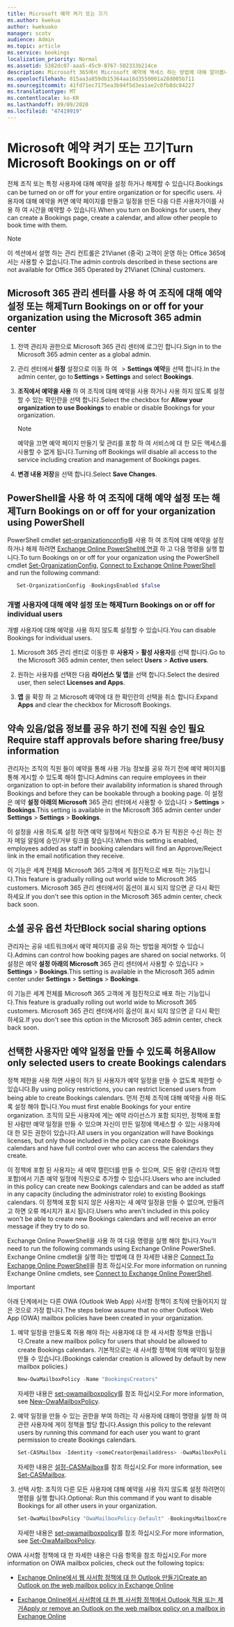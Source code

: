 ```yaml
---
title: Microsoft 예약 켜기 또는 끄기
ms.author: kwekua
author: kwekuako
manager: scotv
audience: Admin
ms.topic: article
ms.service: bookings
localization_priority: Normal
ms.assetid: 5382dc07-aaa5-45c9-8767-502333b214ce
description: Microsoft 365에서 Microsoft 예약에 액세스 하는 방법에 대해 알아봅니다.
ms.openlocfilehash: 815aa3a859db15364aa18d3550001a28d085b711
ms.sourcegitcommit: 41fd71ec7175ea3b94f5d3ea1ae2c8fb8dc84227
ms.translationtype: MT
ms.contentlocale: ko-KR
ms.lasthandoff: 09/09/2020
ms.locfileid: "47419919"
---
```

# <a name="turn-microsoft-bookings-on-or-off"></a><span data-ttu-id="a1d07-103">Microsoft 예약 켜기 또는 끄기</span><span class="sxs-lookup"><span data-stu-id="a1d07-103">Turn Microsoft Bookings on or off</span></span>

<span data-ttu-id="a1d07-104">전체 조직 또는 특정 사용자에 대해 예약을 설정 하거나 해제할 수 있습니다.</span><span class="sxs-lookup"><span data-stu-id="a1d07-104">Bookings can be turned on or off for your entire organization or for specific users.</span></span> <span data-ttu-id="a1d07-105">사용자에 대해 예약을 켜면 예약 페이지를 만들고 일정을 만든 다음 다른 사용자가이를 사용 하 여 시간을 예약할 수 있습니다.</span><span class="sxs-lookup"><span data-stu-id="a1d07-105">When you turn on Bookings for users, they can create a Bookings page, create a calendar, and allow other people to book time with them.</span></span>

> [!NOTE]
> <span data-ttu-id="a1d07-106">이 섹션에서 설명 하는 관리 컨트롤은 21Vianet (중국) 고객이 운영 하는 Office 365에서는 사용할 수 없습니다.</span><span class="sxs-lookup"><span data-stu-id="a1d07-106">The admin controls described in these sections are not available for Office 365 Operated by 21Vianet (China) customers.</span></span>

## <a name="turn-bookings-on-or-off-for-your-organization-using-the-microsoft-365-admin-center"></a><span data-ttu-id="a1d07-107">Microsoft 365 관리 센터를 사용 하 여 조직에 대해 예약 설정 또는 해제</span><span class="sxs-lookup"><span data-stu-id="a1d07-107">Turn Bookings on or off for your organization using the Microsoft 365 admin center</span></span>

1. <span data-ttu-id="a1d07-108">전역 관리자 권한으로 Microsoft 365 관리 센터에 로그인 합니다.</span><span class="sxs-lookup"><span data-stu-id="a1d07-108">Sign in to the Microsoft 365 admin center as a global admin.</span></span>

2. <span data-ttu-id="a1d07-109">관리 센터에서 **설정** 설정으로 이동 하 여   \> **Settings** **예약**을 선택 합니다.</span><span class="sxs-lookup"><span data-stu-id="a1d07-109">In the admin center, go to **Settings** \> **Settings** and select **Bookings**.</span></span>

3. <span data-ttu-id="a1d07-110">**조직에서 예약을 사용** 하 여 조직에 대해 예약을 사용 하거나 사용 하지 않도록 설정할 수 있는 확인란을 선택 합니다.</span><span class="sxs-lookup"><span data-stu-id="a1d07-110">Select the checkbox for **Allow your organization to use Bookings** to enable or disable Bookings for your organization.</span></span>

   > [!NOTE]
   > <span data-ttu-id="a1d07-111">예약을 끄면 예약 페이지 만들기 및 관리를 포함 하 여 서비스에 대 한 모든 액세스를 사용할 수 없게 됩니다.</span><span class="sxs-lookup"><span data-stu-id="a1d07-111">Turning off Bookings will disable all access to the service including creation and management of Bookings pages.</span></span>

4. <span data-ttu-id="a1d07-112">**변경 내용 저장**을 선택 합니다.</span><span class="sxs-lookup"><span data-stu-id="a1d07-112">Select **Save Changes**.</span></span>

## <a name="turn-bookings-on-or-off-for-your-organization-using-powershell"></a><span data-ttu-id="a1d07-113">PowerShell을 사용 하 여 조직에 대해 예약 설정 또는 해제</span><span class="sxs-lookup"><span data-stu-id="a1d07-113">Turn Bookings on or off for your organization using PowerShell</span></span>

<span data-ttu-id="a1d07-114">PowerShell cmdlet [set-organizationconfig](https://docs.microsoft.com/powershell/module/exchange/set-organizationconfig)를 사용 하 여 조직에 대해 예약을 설정 하거나 해제 하려면 [Exchange Online PowerShell에 연결]() 하 고 다음 명령을 실행 합니다.</span><span class="sxs-lookup"><span data-stu-id="a1d07-114">To turn Bookings on or off for your organization using the PowerShell cmdlet [Set-OrganizationConfig](https://docs.microsoft.com/powershell/module/exchange/set-organizationconfig), [Connect to Exchange Online PowerShell]() and run the following command:</span></span>

```PowerShell
   Set-OrganizationConfig -BookingsEnabled $false
```

### <a name="turn-bookings-on-or-off-for-individual-users"></a><span data-ttu-id="a1d07-115">개별 사용자에 대해 예약 설정 또는 해제</span><span class="sxs-lookup"><span data-stu-id="a1d07-115">Turn Bookings on or off for individual users</span></span>

<span data-ttu-id="a1d07-116">개별 사용자에 대해 예약을 사용 하지 않도록 설정할 수 있습니다.</span><span class="sxs-lookup"><span data-stu-id="a1d07-116">You can disable Bookings for individual users.</span></span>

1. <span data-ttu-id="a1d07-117">Microsoft 365 관리 센터로 이동한 후 **사용자** \> **활성 사용자**를 선택 합니다.</span><span class="sxs-lookup"><span data-stu-id="a1d07-117">Go to the Microsoft 365 admin center, then select **Users** \> **Active users**.</span></span>

1. <span data-ttu-id="a1d07-118">원하는 사용자를 선택한 다음 **라이선스 및 앱**을 선택 합니다.</span><span class="sxs-lookup"><span data-stu-id="a1d07-118">Select the desired user, then select **Licenses and Apps**.</span></span>

1. <span data-ttu-id="a1d07-119">**앱** 을 확장 하 고 Microsoft 예약에 대 한 확인란의 선택을 취소 합니다.</span><span class="sxs-lookup"><span data-stu-id="a1d07-119">Expand **Apps** and clear the checkbox for Microsoft Bookings.</span></span>

## <a name="require-staff-approvals-before-sharing-freebusy-information"></a><span data-ttu-id="a1d07-120">약속 있음/없음 정보를 공유 하기 전에 직원 승인 필요</span><span class="sxs-lookup"><span data-stu-id="a1d07-120">Require staff approvals before sharing free/busy information</span></span>

<span data-ttu-id="a1d07-121">관리자는 조직의 직원 들이 예약을 통해 사용 가능 정보를 공유 하기 전에 예약 페이지를 통해 게시할 수 있도록 해야 합니다.</span><span class="sxs-lookup"><span data-stu-id="a1d07-121">Admins can require employees in their organization to opt-in before their availability information is shared through Bookings and before they can be bookable through a booking page.</span></span> <span data-ttu-id="a1d07-122">이 설정은 예약 **설정 아래의 Microsoft** 365 관리 센터에서 사용할 수 있습니다 \> **Settings** \> **Bookings**.</span><span class="sxs-lookup"><span data-stu-id="a1d07-122">This setting is available in the Microsoft 365 admin center under **Settings** \> **Settings** \> **Bookings**.</span></span>

<span data-ttu-id="a1d07-123">이 설정을 사용 하도록 설정 하면 예약 일정에서 직원으로 추가 된 직원은 수신 하는 전자 메일 알림에 승인/거부 링크를 찾습니다.</span><span class="sxs-lookup"><span data-stu-id="a1d07-123">When this setting is enabled, employees added as staff in booking calendars will find an Approve/Reject link in the email notification they receive.</span></span>

<span data-ttu-id="a1d07-124">이 기능은 세계 전체를 Microsoft 365 고객에 게 점진적으로 배포 하는 기능입니다.</span><span class="sxs-lookup"><span data-stu-id="a1d07-124">This feature is gradually rolling out world wide to Microsoft 365 customers.</span></span> <span data-ttu-id="a1d07-125">Microsoft 365 관리 센터에서이 옵션이 표시 되지 않으면 곧 다시 확인 하세요.</span><span class="sxs-lookup"><span data-stu-id="a1d07-125">If you don't see this option in the Microsoft 365 admin center, check back soon.</span></span>

## <a name="block-social-sharing-options"></a><span data-ttu-id="a1d07-126">소셜 공유 옵션 차단</span><span class="sxs-lookup"><span data-stu-id="a1d07-126">Block social sharing options</span></span>

<span data-ttu-id="a1d07-127">관리자는 공유 네트워크에서 예약 페이지를 공유 하는 방법을 제어할 수 있습니다.</span><span class="sxs-lookup"><span data-stu-id="a1d07-127">Admins can control how booking pages are shared on social networks.</span></span> <span data-ttu-id="a1d07-128">이 설정은 예약 **설정 아래의 Microsoft** 365 관리 센터에서 사용할 수 있습니다 \> **Settings** \> **Bookings**.</span><span class="sxs-lookup"><span data-stu-id="a1d07-128">This setting is available in the Microsoft 365 admin center under **Settings** \> **Settings** \> **Bookings**.</span></span>

<span data-ttu-id="a1d07-129">이 기능은 세계 전체를 Microsoft 365 고객에 게 점진적으로 배포 하는 기능입니다.</span><span class="sxs-lookup"><span data-stu-id="a1d07-129">This feature is gradually rolling out world wide to Microsoft 365 customers.</span></span> <span data-ttu-id="a1d07-130">Microsoft 365 관리 센터에서이 옵션이 표시 되지 않으면 곧 다시 확인 하세요.</span><span class="sxs-lookup"><span data-stu-id="a1d07-130">If you don't see this option in the Microsoft 365 admin center, check back soon.</span></span>

## <a name="allow-only-selected-users-to-create-bookings-calendars"></a><span data-ttu-id="a1d07-131">선택한 사용자만 예약 일정을 만들 수 있도록 허용</span><span class="sxs-lookup"><span data-stu-id="a1d07-131">Allow only selected users to create Bookings calendars</span></span>

<span data-ttu-id="a1d07-132">정책 제한을 사용 하면 사용이 허가 된 사용자가 예약 일정을 만들 수 없도록 제한할 수 있습니다.</span><span class="sxs-lookup"><span data-stu-id="a1d07-132">By using policy restrictions, you can restrict licensed users from being able to create Bookings calendars.</span></span> <span data-ttu-id="a1d07-133">먼저 전체 조직에 대해 예약을 사용 하도록 설정 해야 합니다.</span><span class="sxs-lookup"><span data-stu-id="a1d07-133">You must first enable Bookings for your entire organization.</span></span> <span data-ttu-id="a1d07-134">조직의 모든 사용자에 게는 예약 라이선스가 포함 되지만, 정책에 포함 된 사람만 예약 일정을 만들 수 있으며 자신이 만든 일정에 액세스할 수 있는 사용자에 대 한 모든 권한이 있습니다.</span><span class="sxs-lookup"><span data-stu-id="a1d07-134">All users in you organization will have Bookings licenses, but only those included in the policy can create Bookings calendars and have full control over who can access the calendars they create.</span></span>

<span data-ttu-id="a1d07-135">이 정책에 포함 된 사용자는 새 예약 캘린더를 만들 수 있으며, 모든 용량 (관리자 역할 포함)에서 기존 예약 일정에 직원으로 추가할 수 있습니다.</span><span class="sxs-lookup"><span data-stu-id="a1d07-135">Users who are included in this policy can create new Bookings calendars and can be added as staff in any capacity (including the administrator role) to existing Bookings calendars.</span></span> <span data-ttu-id="a1d07-136">이 정책에 포함 되지 않은 사용자는 새 예약 일정을 만들 수 없으며, 만들려고 하면 오류 메시지가 표시 됩니다.</span><span class="sxs-lookup"><span data-stu-id="a1d07-136">Users who aren't included in this policy won't be able to create new Bookings calendars and will receive an error message if they try to do so.</span></span>

<span data-ttu-id="a1d07-137">Exchange Online PowerShell을 사용 하 여 다음 명령을 실행 해야 합니다.</span><span class="sxs-lookup"><span data-stu-id="a1d07-137">You'll need to run the following commands using Exchange Online PowerShell.</span></span> <span data-ttu-id="a1d07-138">Exchange Online cmdlet을 실행 하는 방법에 대 한 자세한 내용은 [Connect To Exchange Online PowerShell](https://docs.microsoft.com/powershell/exchange/connect-to-exchange-online-powershell)을 참조 하십시오.</span><span class="sxs-lookup"><span data-stu-id="a1d07-138">For more information on running Exchange Online cmdlets, see [Connect to Exchange Online PowerShell](https://docs.microsoft.com/powershell/exchange/connect-to-exchange-online-powershell).</span></span>

> [!IMPORTANT]
> <span data-ttu-id="a1d07-139">아래 단계에서는 다른 OWA (Outlook Web App) 사서함 정책이 조직에 만들어지지 않은 것으로 가정 합니다.</span><span class="sxs-lookup"><span data-stu-id="a1d07-139">The steps below assume that no other Outlook Web App (OWA) mailbox policies have been created in your organization.</span></span>

1. <span data-ttu-id="a1d07-140">예약 일정을 만들도록 허용 해야 하는 사용자에 대 한 새 사서함 정책을 만듭니다.</span><span class="sxs-lookup"><span data-stu-id="a1d07-140">Create a new mailbox policy for users that should be allowed to create Bookings calendars.</span></span> <span data-ttu-id="a1d07-141">기본적으로는 새 사서함 정책에 의해 예약이 일정을 만들 수 있습니다.</span><span class="sxs-lookup"><span data-stu-id="a1d07-141">(Bookings calendar creation is allowed by default by new mailbox policies.)</span></span>

   ```PowerShell
   New-OwaMailboxPolicy -Name "BookingsCreators"
   ```

   <span data-ttu-id="a1d07-142">자세한 내용은 [set-owamailboxpolicy](https://docs.microsoft.com/powershell/module/exchange/new-owamailboxpolicy)를 참조 하십시오.</span><span class="sxs-lookup"><span data-stu-id="a1d07-142">For more information, see [New-OwaMailboxPolicy](https://docs.microsoft.com/powershell/module/exchange/new-owamailboxpolicy).</span></span>

2. <span data-ttu-id="a1d07-143">예약 일정을 만들 수 있는 권한을 부여 하려는 각 사용자에 대해이 명령을 실행 하 여 관련 사용자에 게이 정책을 할당 합니다.</span><span class="sxs-lookup"><span data-stu-id="a1d07-143">Assign this policy to the relevant users by running this command for each user you want to grant permission to create Bookings calendars.</span></span>

   ```PowerShell
   Set-CASMailbox -Identity <someCreator@emailaddress> -OwaMailboxPolicy "BookingsCreators"
   ```

   <span data-ttu-id="a1d07-144">자세한 내용은 [설정-CASMailbox](https://docs.microsoft.com/powershell/module/exchange/set-casmailbox)를 참조 하십시오.</span><span class="sxs-lookup"><span data-stu-id="a1d07-144">For more information, see [Set-CASMailbox](https://docs.microsoft.com/powershell/module/exchange/set-casmailbox).</span></span>

3. <span data-ttu-id="a1d07-145">선택 사항: 조직의 다른 모든 사용자에 대해 예약을 사용 하지 않도록 설정 하려면이 명령을 실행 합니다.</span><span class="sxs-lookup"><span data-stu-id="a1d07-145">Optional: Run this command if you want to disable Bookings for all other users in your organization.</span></span>

   ```PowerShell
   Set-OwaMailboxPolicy "OwaMailboxPolicy-Default" -BookingsMailboxCreationEnabled:$false
   ```

   <span data-ttu-id="a1d07-146">자세한 내용은 [set-owamailboxpolicy](https://docs.microsoft.com/powershell/module/exchange/set-owamailboxpolicy)를 참조 하십시오.</span><span class="sxs-lookup"><span data-stu-id="a1d07-146">For more information, see [Set-OwaMailboxPolicy](https://docs.microsoft.com/powershell/module/exchange/set-owamailboxpolicy).</span></span>

<span data-ttu-id="a1d07-147">OWA 사서함 정책에 대 한 자세한 내용은 다음 항목을 참조 하십시오.</span><span class="sxs-lookup"><span data-stu-id="a1d07-147">For more information on OWA mailbox policies, check out the following topics:</span></span>

- [<span data-ttu-id="a1d07-148">Exchange Online에서 웹 사서함 정책에 대 한 Outlook 만들기</span><span class="sxs-lookup"><span data-stu-id="a1d07-148">Create an Outlook on the web mailbox policy in Exchange Online</span></span>](https://docs.microsoft.com/exchange/clients-and-mobile-in-exchange-online/outlook-on-the-web/create-outlook-web-app-mailbox-policy)

- [<span data-ttu-id="a1d07-149">Exchange Online에서 사서함에 대 한 웹 사서함 정책에서 Outlook 적용 또는 제거</span><span class="sxs-lookup"><span data-stu-id="a1d07-149">Apply or remove an Outlook on the web mailbox policy on a mailbox in Exchange Online</span></span>](https://docs.microsoft.com/exchange/clients-and-mobile-in-exchange-online/outlook-on-the-web/create-outlook-web-app-mailbox-policy)